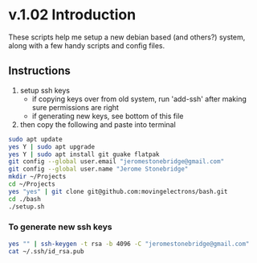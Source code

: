 # v.1.02 Introduction

These scripts help me setup a new debian based (and others?) system, along with a few handy scripts and config files.

## Instructions

1. setup ssh keys
    * if copying keys over from old system, run 'add-ssh' after making sure permissions are right
    * if generating new keys, see bottom of this file
2. then copy the following and paste into terminal

```bash
sudo apt update
yes Y | sudo apt upgrade
yes Y | sudo apt install git guake flatpak
git config --global user.email "jeromestonebridge@gmail.com"
git config --global user.name "Jerome Stonebridge"
mkdir ~/Projects
cd ~/Projects
yes "yes" | git clone git@github.com:movingelectrons/bash.git
cd ./bash
./setup.sh
```

### To generate new ssh keys

```bash
yes "" | ssh-keygen -t rsa -b 4096 -C "jeromestonebridge@gmail.com"
cat ~/.ssh/id_rsa.pub
```
